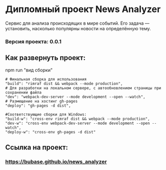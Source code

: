 # Дипломный проект News Analyzer
Cервис для анализа происходящих в мире событий. Его задача — установить, насколько популярны новости на определённую тему.

### Версия проекта: 0.0.1

## Как развернуть проект:
npm run "вид сборки"
```
# Финальная сборка для использования
"build": "rimraf dist && webpack --mode production",
# Для разработки на локальном сервере, с автообновлением страницы при сохранении файла
"dev": "webpack-dev-server --mode development --open --watch",
# Размещение на хостинг gh-pages
"deploy": "gh-pages -d dist",

#Соответствующие сборки для Windows:
"build-w": "cross-env rimraf dist && webpack --mode production",
"dev-w": "cross-env webpack-dev-server --mode development --open --watch",
"deploy-w": "cross-env gh-pages -d dist"
```

## Ссылка на проект:
### https://bubase.github.io/news_analyzer
